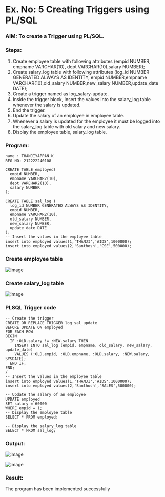 # Ex. No: 5 Creating Triggers using PL/SQL

### AIM: To create a Trigger using PL/SQL.

### Steps:
1. Create employee table with following attributes (empid NUMBER, empname VARCHAR(10), dept VARCHAR(10),salary NUMBER);
2. Create salary_log table with following attributes (log_id NUMBER GENERATED ALWAYS AS IDENTITY, empid NUMBER,empname VARCHAR(10),old_salary NUMBER,new_salary NUMBER,update_date DATE);
3. Create a trigger named as log_salary-update.
4. Inside the trigger block, Insert the values into the salary_log table whenever the salary is updated.
5. End the trigger.
6. Update the salary of an employee in employee table.
7. Whenever a salary is updated for the employee it must be logged into the salary_log table with old salary and new salary.
8. Display the employee table, salary_log table.

### Program:
```
name : THANJIYAPPAN K
REG NO: 212222240108
```
```
CREATE TABLE employed(
  empid NUMBER,
  empname VARCHAR2(10),
  dept VARCHAR2(10),
  salary NUMBER
);

CREATE TABLE sal_log (
  log_id NUMBER GENERATED ALWAYS AS IDENTITY,
  empid NUMBER,
  empname VARCHAR2(10),
  old_salary NUMBER,
  new_salary NUMBER,
  update_date DATE
);
-- Insert the values in the employee table
insert into employed values(1,'THANJI','AIDS',1000000);
insert into employed values(2,'Santhosh','CSE',500000);
```
### Create employee table
![image](https://github.com/22009011/Ex-No-5-Creating-Triggers-using-PL-SQL/assets/118343461/96a0e4a0-ef4a-4064-bffd-3016445b8edd)

### Create salary_log table
![image](https://github.com/22009011/Ex-No-5-Creating-Triggers-using-PL-SQL/assets/118343461/c9b5b61e-e814-42cf-b933-87166693aa16)

### PLSQL Trigger code
```
-- Create the trigger
CREATE OR REPLACE TRIGGER log_sal_update
BEFORE UPDATE ON employed
FOR EACH ROW
BEGIN
  IF :OLD.salary != :NEW.salary THEN
    INSERT INTO sal_log (empid, empname, old_salary, new_salary, update_date)
    VALUES (:OLD.empid, :OLD.empname, :OLD.salary, :NEW.salary, SYSDATE);
  END IF;
END;
/
-- Insert the values in the employee table
insert into employed values(1,'THANJI','AIDS',1000000);
insert into employed values(2,'Santhosh','SALES',500000);

-- Update the salary of an employee
UPDATE employed
SET salary = 60000
WHERE empid = 1;
-- Display the employee table
SELECT * FROM employed;

-- Display the salary_log table
SELECT * FROM sal_log;
```
### Output:
![image](https://github.com/22009011/Ex-No-5-Creating-Triggers-using-PL-SQL/assets/118343461/ae678b1c-2a2c-4a3e-97ab-7ca60c255819)

![image](https://github.com/22009011/Ex-No-5-Creating-Triggers-using-PL-SQL/assets/118343461/0ea87b94-8dea-46e8-8018-1573ba9953d8)

### Result:
The program has been implemented successfully
